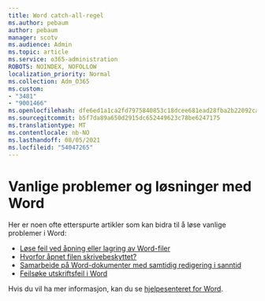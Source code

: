```yaml
---
title: Word catch-all-regel
ms.author: pebaum
author: pebaum
manager: scotv
ms.audience: Admin
ms.topic: article
ms.service: o365-administration
ROBOTS: NOINDEX, NOFOLLOW
localization_priority: Normal
ms.collection: Adm_O365
ms.custom:
- "3481"
- "9001466"
ms.openlocfilehash: dfe6ed1a1ca2fd7975840853c18dcee681ead28fba2b22092ca7edee925c8a62
ms.sourcegitcommit: b5f7da89a650d2915dc652449623c78be6247175
ms.translationtype: MT
ms.contentlocale: nb-NO
ms.lasthandoff: 08/05/2021
ms.locfileid: "54047265"
---
```

# <a name="common-issues-and-resolutions-with-word"></a>Vanlige problemer og løsninger med Word

Her er noen ofte etterspurte artikler som kan bidra til å løse vanlige problemer i Word:

- [Løse feil ved åpning eller lagring av Word-filer](https://docs.microsoft.com/alchemyinsights/errors-opening-or-saving-files)
- [Hvorfor åpnet filen skrivebeskyttet?](https://support.office.com/article/why-did-my-file-open-read-only-3ab4b792-da50-4b38-8628-14c64e1f1d15)
- [Samarbeide på Word-dokumenter med samtidig redigering i sanntid](https://support.office.com/article/collaborate-on-word-documents-with-real-time-co-authoring-7dd3040c-3f30-4fdd-bab0-8586492a1f1d?wt.mc_id=fsn_word_share_and_coauthor)
- [Feilsøke utskriftsfeil i Word](https://docs.microsoft.com/office/troubleshoot/word/print-failures-in-word)

Hvis du vil ha mer informasjon, kan du se [hjelpesenteret for Word](https://support.office.com/word).
